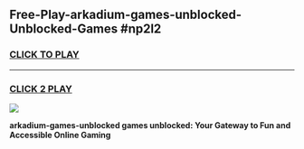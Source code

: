 
## Free-Play-arkadium-games-unblocked-Unblocked-Games #np2l2
<h3>
<a href="https://news.freeplayer.one?title=arkadium-games-unblocked&ref=8M">CLICK TO PLAY</a></h3>
<hr>

<h3>
<a href="https://news.freeplayer.one?title=arkadium-games-unblocked&ref=8M">CLICK 2 PLAY</a>
  
</h3>

<a href="https://news.freeplayer.one?title=arkadium-games-unblocked&ref=8M"><img src="https://clearcache.store/games.png"></a>


**arkadium-games-unblocked games unblocked: Your Gateway to Fun and Accessible Online Gaming**
